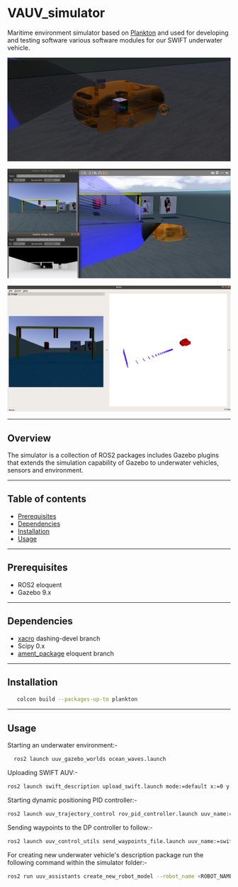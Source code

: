 VAUV_simulator
======

Maritime environment simulator based on [Plankton](https://github.com/Liquid-ai/Plankton) and used for developing and testing software various software modules for our SWIFT underwater vehicle.

![SWIFT1](./SWIFT1.jpg)

![SWIFT2](./SWIFT2.png)

![SWIFT3](./SWIFT3.png)

--------
Overview
--------
The simulator is a collection of ROS2 packages includes Gazebo plugins that extends the simulation capability of Gazebo to underwater vehicles, sensors and environment.

--------
Table of contents
------
* [Prerequisites](#Prerequisites)
* [Dependencies](#Dependencies)
* [Installation](#Installation)
* [Usage](#Usage )

--------
Prerequisites
------
- ROS2  eloquent
- Gazebo 9.x

--------
Dependencies
------
- [xacro](https://github.com/ros/xacro/tree/dashing-devel) dashing-devel branch
- Scipy 0.x
- [ament_package](https://github.com/ament/ament_package/tree/eloquent) eloquent branch

--------
Installation
------

```sh
   colcon build --packages-up-to plankton
```

--------
Usage
------
Starting an underwater environment:-

```sh
  ros2 launch uuv_gazebo_worlds ocean_waves.launch
```

Uploading SWIFT AUV:-

```sh
ros2 launch swift_description upload_swift.launch mode:=default x:=0 y:=0 z:=-1 namespace:=swift
```

Starting dynamic positioning PID controller:-

```sh
ros2 launch uuv_trajectory_control rov_pid_controller.launch uuv_name:=swift
```

Sending waypoints to the DP controller to follow:-

```sh
ros2 launch uuv_control_utils send_waypoints_file.launch uuv_name:=swift
```

For creating new underwater vehicle's description package run the following command within the simulator folder:-

```sh
ros2 run uuv_assistants create_new_robot_model --robot_name <ROBOT_NAME>
```
